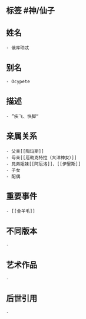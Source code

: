 ## 标签  #神/仙子
## 姓名
	- 俄库珀忒
## 别名
	- Ocypete
## 描述
	- ”疾飞、快脚“
## 亲属关系
	- 父亲[[陶玛斯]]
	- 母亲[[厄勒克特拉（大洋神女）]]
	- 兄弟姐妹[[阿厄洛]]、[[伊里斯]]
	- 子女
	- 配偶
## 重要事件
	- [[金羊毛]]
## 不同版本
	-
## 艺术作品
	-
## 后世引用
	-
